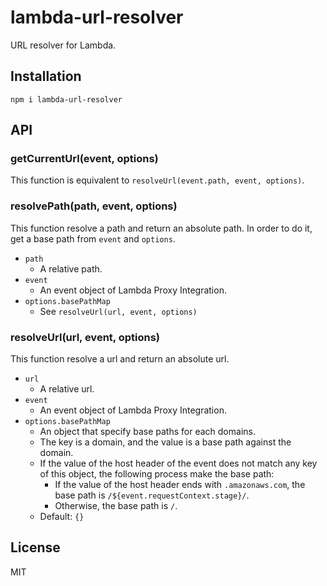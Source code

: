 # lambda-url-resolver

URL resolver for Lambda.

## Installation

```
npm i lambda-url-resolver
```

## API

### getCurrentUrl(event, options)

This function is equivalent to `resolveUrl(event.path, event, options)`.

### resolvePath(path, event, options)

This function resolve a path and return an absolute path.
In order to do it, get a base path from `event` and `options`.

- `path`
  - A relative path.
- `event`
  - An event object of Lambda Proxy Integration.
- `options.basePathMap`
  - See `resolveUrl(url, event, options)`

### resolveUrl(url, event, options)

This function resolve a url and return an absolute url.

- `url`
  - A relative url.
- `event`
  - An event object of Lambda Proxy Integration.
- `options.basePathMap`
  - An object that specify base paths for each domains.
  - The key is a domain, and the value is a base path against the domain.
  - If the value of the host header of the event does not match any key of this object, the following process make the base path:
    - If the value of the host header ends with `.amazonaws.com`, the base path is `/${event.requestContext.stage}/`.
    - Otherwise, the base path is `/`.
  - Default: `{}`

## License

MIT
